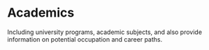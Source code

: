 # Academics

Including university programs, academic subjects, and also provide information on potential occupation and career paths.